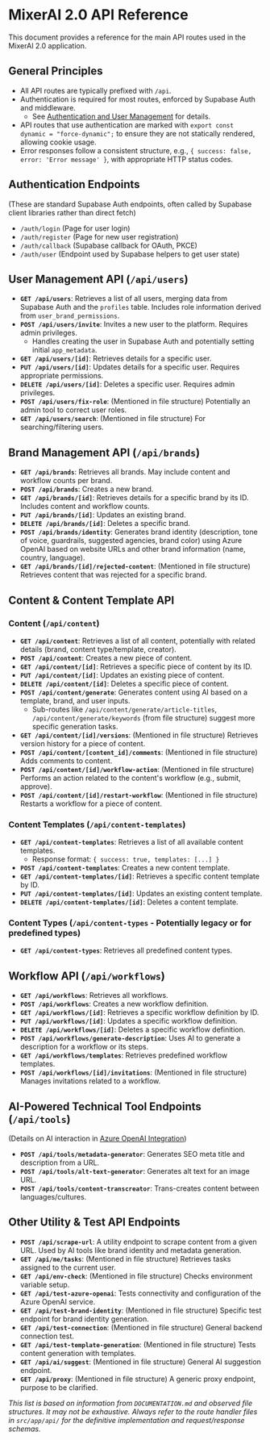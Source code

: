 # MixerAI 2.0 API Reference

This document provides a reference for the main API routes used in the MixerAI 2.0 application.

## General Principles

-   All API routes are typically prefixed with `/api`.
-   Authentication is required for most routes, enforced by Supabase Auth and middleware.
    -   See [Authentication and User Management](./authentication.md) for details.
-   API routes that use authentication are marked with `export const dynamic = "force-dynamic";` to ensure they are not statically rendered, allowing cookie usage.
-   Error responses follow a consistent structure, e.g., `{ success: false, error: 'Error message' }`, with appropriate HTTP status codes.

## Authentication Endpoints

(These are standard Supabase Auth endpoints, often called by Supabase client libraries rather than direct fetch)

-   `/auth/login` (Page for user login)
-   `/auth/register` (Page for new user registration)
-   `/auth/callback` (Supabase callback for OAuth, PKCE)
-   `/auth/user` (Endpoint used by Supabase helpers to get user state)

## User Management API (`/api/users`)

-   **`GET /api/users`**: Retrieves a list of all users, merging data from Supabase Auth and the `profiles` table. Includes role information derived from `user_brand_permissions`.
-   **`POST /api/users/invite`**: Invites a new user to the platform. Requires admin privileges.
    -   Handles creating the user in Supabase Auth and potentially setting initial `app_metadata`.
-   **`GET /api/users/[id]`**: Retrieves details for a specific user.
-   **`PUT /api/users/[id]`**: Updates details for a specific user. Requires appropriate permissions.
-   **`DELETE /api/users/[id]`**: Deletes a specific user. Requires admin privileges.
-   **`POST /api/users/fix-role`**: (Mentioned in file structure) Potentially an admin tool to correct user roles.
-   **`GET /api/users/search`**: (Mentioned in file structure) For searching/filtering users.

## Brand Management API (`/api/brands`)

-   **`GET /api/brands`**: Retrieves all brands. May include content and workflow counts per brand.
-   **`POST /api/brands`**: Creates a new brand.
-   **`GET /api/brands/[id]`**: Retrieves details for a specific brand by its ID. Includes content and workflow counts.
-   **`PUT /api/brands/[id]`**: Updates an existing brand.
-   **`DELETE /api/brands/[id]`**: Deletes a specific brand.
-   **`POST /api/brands/identity`**: Generates brand identity (description, tone of voice, guardrails, suggested agencies, brand color) using Azure OpenAI based on website URLs and other brand information (name, country, language).
-   **`GET /api/brands/[id]/rejected-content`**: (Mentioned in file structure) Retrieves content that was rejected for a specific brand.

## Content & Content Template API

### Content (`/api/content`)
-   **`GET /api/content`**: Retrieves a list of all content, potentially with related details (brand, content type/template, creator).
-   **`POST /api/content`**: Creates a new piece of content.
-   **`GET /api/content/[id]`**: Retrieves a specific piece of content by its ID.
-   **`PUT /api/content/[id]`**: Updates an existing piece of content.
-   **`DELETE /api/content/[id]`**: Deletes a specific piece of content.
-   **`POST /api/content/generate`**: Generates content using AI based on a template, brand, and user inputs.
    -   Sub-routes like `/api/content/generate/article-titles`, `/api/content/generate/keywords` (from file structure) suggest more specific generation tasks.
-   **`GET /api/content/[id]/versions`**: (Mentioned in file structure) Retrieves version history for a piece of content.
-   **`POST /api/content/[content_id]/comments`**: (Mentioned in file structure) Adds comments to content.
-   **`POST /api/content/[id]/workflow-action`**: (Mentioned in file structure) Performs an action related to the content's workflow (e.g., submit, approve).
-   **`POST /api/content/[id]/restart-workflow`**: (Mentioned in file structure) Restarts a workflow for a piece of content.

### Content Templates (`/api/content-templates`)
-   **`GET /api/content-templates`**: Retrieves a list of all available content templates.
    -   Response format: `{ success: true, templates: [...] }`
-   **`POST /api/content-templates`**: Creates a new content template.
-   **`GET /api/content-templates/[id]`**: Retrieves a specific content template by ID.
-   **`PUT /api/content-templates/[id]`**: Updates an existing content template.
-   **`DELETE /api/content-templates/[id]`**: Deletes a content template.

### Content Types (`/api/content-types` - Potentially legacy or for predefined types)
-   **`GET /api/content-types`**: Retrieves all predefined content types.

## Workflow API (`/api/workflows`)

-   **`GET /api/workflows`**: Retrieves all workflows.
-   **`POST /api/workflows`**: Creates a new workflow definition.
-   **`GET /api/workflows/[id]`**: Retrieves a specific workflow definition by ID.
-   **`PUT /api/workflows/[id]`**: Updates a specific workflow definition.
-   **`DELETE /api/workflows/[id]`**: Deletes a specific workflow definition.
-   **`POST /api/workflows/generate-description`**: Uses AI to generate a description for a workflow or its steps.
-   **`GET /api/workflows/templates`**: Retrieves predefined workflow templates.
-   **`POST /api/workflows/[id]/invitations`**: (Mentioned in file structure) Manages invitations related to a workflow.

## AI-Powered Technical Tool Endpoints (`/api/tools`)

(Details on AI interaction in [Azure OpenAI Integration](./azure_openai_integration.md))

-   **`POST /api/tools/metadata-generator`**: Generates SEO meta title and description from a URL.
-   **`POST /api/tools/alt-text-generator`**: Generates alt text for an image URL.
-   **`POST /api/tools/content-transcreator`**: Trans-creates content between languages/cultures.

## Other Utility & Test API Endpoints

-   **`POST /api/scrape-url`**: A utility endpoint to scrape content from a given URL. Used by AI tools like brand identity and metadata generation.
-   **`GET /api/me/tasks`**: (Mentioned in file structure) Retrieves tasks assigned to the current user.
-   **`GET /api/env-check`**: (Mentioned in file structure) Checks environment variable setup.
-   **`GET /api/test-azure-openai`**: Tests connectivity and configuration of the Azure OpenAI service.
-   **`GET /api/test-brand-identity`**: (Mentioned in file structure) Specific test endpoint for brand identity generation.
-   **`GET /api/test-connection`**: (Mentioned in file structure) General backend connection test.
-   **`GET /api/test-template-generation`**: (Mentioned in file structure) Tests content generation with templates.
-   **`GET /api/ai/suggest`**: (Mentioned in file structure) General AI suggestion endpoint.
-   **`GET /api/proxy`**: (Mentioned in file structure) A generic proxy endpoint, purpose to be clarified.

*This list is based on information from `DOCUMENTATION.md` and observed file structures. It may not be exhaustive. Always refer to the route handler files in `src/app/api/` for the definitive implementation and request/response schemas.* 